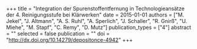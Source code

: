+++
title = "Integration der Spurenstoffentfernung in Technologieansätze der 4. Reinigungsstufe bei Klärwerken"
date = 2015-01-01
authors = ["M. Jekel", "J. Altmann", "A. S. Ruhl", "A. Sperlich", "J. Schaller", "R. Gnirß", "U. Miehe", "M. Stapf", "C. Remy", "D. Mutz"]
publication_types = ["4"]
abstract = ""
selected = false
publication = ""
doi = "http://dx.doi.org/10.14279/depositonce-4942"
+++

